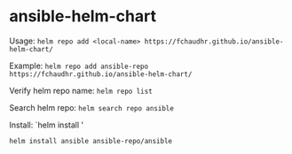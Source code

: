 # ansible-helm-chart

Usage: 
`helm repo add <local-name> https://fchaudhr.github.io/ansible-helm-chart/`

Example:
`helm repo add ansible-repo https://fchaudhr.github.io/ansible-helm-chart/`

Verify helm repo name:
`helm repo list`

Search helm repo:
`helm search repo ansible`

Install:
`helm install <local-name> <repo-name>'

`helm install ansible ansible-repo/ansible`
